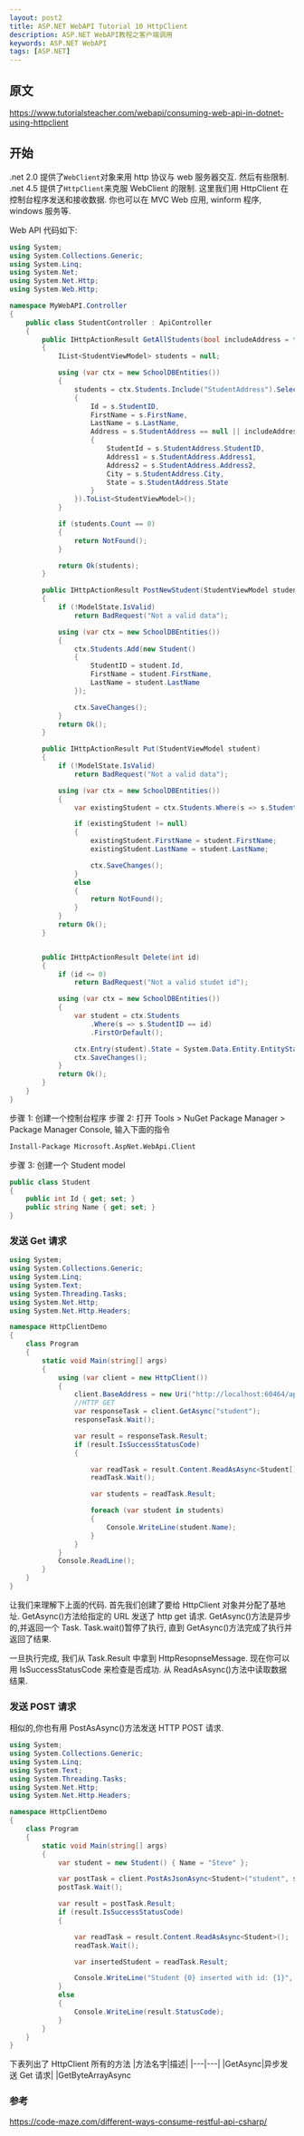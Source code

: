 ```yaml
---
layout: post2
title: ASP.NET WebAPI Tutorial 10 HttpClient
description: ASP.NET WebAPI教程之客户端调用
keywords: ASP.NET WebAPI
tags: [ASP.NET]
---
```


## 原文

https://www.tutorialsteacher.com/webapi/consuming-web-api-in-dotnet-using-httpclient

## 开始

.net 2.0 提供了`WebClient`对象来用 http 协议与 web 服务器交互. 然后有些限制. .net 4.5 提供了`HttpClient`来克服 WebClient 的限制. 这里我们用 HttpClient 在控制台程序发送和接收数据. 你也可以在 MVC Web 应用, winform 程序, windows 服务等.

Web API 代码如下:

```c#
using System;
using System.Collections.Generic;
using System.Linq;
using System.Net;
using System.Net.Http;
using System.Web.Http;

namespace MyWebAPI.Controller
{
    public class StudentController : ApiController
    {
        public IHttpActionResult GetAllStudents(bool includeAddress = false)
        {
            IList<StudentViewModel> students = null;

            using (var ctx = new SchoolDBEntities())
            {
                students = ctx.Students.Include("StudentAddress").Select(s => new StudentViewModel()
                {
                    Id = s.StudentID,
                    FirstName = s.FirstName,
                    LastName = s.LastName,
                    Address = s.StudentAddress == null || includeAddress == false ? null : new AddressViewModel()
                    {
                        StudentId = s.StudentAddress.StudentID,
                        Address1 = s.StudentAddress.Address1,
                        Address2 = s.StudentAddress.Address2,
                        City = s.StudentAddress.City,
                        State = s.StudentAddress.State
                    }
                }).ToList<StudentViewModel>();
            }

            if (students.Count == 0)
            {
                return NotFound();
            }

            return Ok(students);
        }

        public IHttpActionResult PostNewStudent(StudentViewModel student)
        {
            if (!ModelState.IsValid)
                return BadRequest("Not a valid data");

            using (var ctx = new SchoolDBEntities())
            {
                ctx.Students.Add(new Student()
                {
                    StudentID = student.Id,
                    FirstName = student.FirstName,
                    LastName = student.LastName
                });

                ctx.SaveChanges();
            }
            return Ok();
        }

        public IHttpActionResult Put(StudentViewModel student)
        {
            if (!ModelState.IsValid)
                return BadRequest("Not a valid data");

            using (var ctx = new SchoolDBEntities())
            {
                var existingStudent = ctx.Students.Where(s => s.StudentID == student.Id).FirstOrDefault<Student>();

                if (existingStudent != null)
                {
                    existingStudent.FirstName = student.FirstName;
                    existingStudent.LastName = student.LastName;

                    ctx.SaveChanges();
                }
                else
                {
                    return NotFound();
                }
            }
            return Ok();
        }


        public IHttpActionResult Delete(int id)
        {
            if (id <= 0)
                return BadRequest("Not a valid studet id");

            using (var ctx = new SchoolDBEntities())
            {
                var student = ctx.Students
                    .Where(s => s.StudentID == id)
                    .FirstOrDefault();

                ctx.Entry(student).State = System.Data.Entity.EntityState.Deleted;
                ctx.SaveChanges();
            }
            return Ok();
        }
    }
}
```

步骤 1:
创建一个控制台程序
步骤 2:
打开 Tools > NuGet Package Manager > Package Manager Console, 输入下面的指令

```bash
Install-Package Microsoft.AspNet.WebApi.Client
```

步骤 3:
创建一个 Student model

```c#
public class Student
{
    public int Id { get; set; }
    public string Name { get; set; }
}
```

### 发送 Get 请求

```c#
using System;
using System.Collections.Generic;
using System.Linq;
using System.Text;
using System.Threading.Tasks;
using System.Net.Http;
using System.Net.Http.Headers;

namespace HttpClientDemo
{
    class Program
    {
        static void Main(string[] args)
        {
            using (var client = new HttpClient())
            {
                client.BaseAddress = new Uri("http://localhost:60464/api/");
                //HTTP GET
                var responseTask = client.GetAsync("student");
                responseTask.Wait();

                var result = responseTask.Result;
                if (result.IsSuccessStatusCode)
                {

                    var readTask = result.Content.ReadAsAsync<Student[]>();
                    readTask.Wait();

                    var students = readTask.Result;

                    foreach (var student in students)
                    {
                        Console.WriteLine(student.Name);
                    }
                }
            }
            Console.ReadLine();
        }
    }
}
```

让我们来理解下上面的代码. 首先我们创建了要给 HttpClient 对象并分配了基地址. GetAsync()方法给指定的 URL 发送了 http get 请求. GetAsync()方法是异步的,并返回一个 Task. Task.wait()暂停了执行, 直到 GetAsync()方法完成了执行并返回了结果.

一旦执行完成, 我们从 Task.Result 中拿到 HttpResopnseMessage. 现在你可以用 IsSuccessStatusCode 来检查是否成功. 从 ReadAsAsync()方法中读取数据结果.

### 发送 POST 请求

相似的,你也有用 PostAsAsync()方法发送 HTTP POST 请求.

```c#
using System;
using System.Collections.Generic;
using System.Linq;
using System.Text;
using System.Threading.Tasks;
using System.Net.Http;
using System.Net.Http.Headers;

namespace HttpClientDemo
{
    class Program
    {
        static void Main(string[] args)
        {
            var student = new Student() { Name = "Steve" };

            var postTask = client.PostAsJsonAsync<Student>("student", student);
            postTask.Wait();

            var result = postTask.Result;
            if (result.IsSuccessStatusCode)
            {

                var readTask = result.Content.ReadAsAsync<Student>();
                readTask.Wait();

                var insertedStudent = readTask.Result;

                Console.WriteLine("Student {0} inserted with id: {1}", insertedStudent.Name, insertedStudent.Id);
            }
            else
            {
                Console.WriteLine(result.StatusCode);
            }
        }
    }
}
```

下表列出了 HttpClient 所有的方法
|方法名字|描述|
|---|---|
|GetAsync|异步发送 Get 请求|
|GetByteArrayAsync

### 参考

https://code-maze.com/different-ways-consume-restful-api-csharp/
